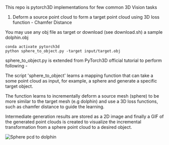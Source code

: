 This repo is pytorch3D implementations for few common 3D Vision tasks

1. Deform a source point cloud  to form a target point cloud using 3D loss function - Chamfer Distance

You may use any obj file as target or download (see download.sh) a sample dolphin.obj

```
conda activate pytorch3d
python sphere_to_object.py -target input/target.obj
```

sphere_to_object.py is extended from PyTorch3D official tutorial to perform following -

The script 'sphere_to_object' learns a mapping function that can take a some point cloud as input, for example, a sphere and generate a specific target object.

The function learns to incrementally deform a source mesh (sphere) to be more similar to the target mesh (e.g dolphin) and use  a 3D loss functions, such as 
chamfer distance to guide the learning.

Intermediate generation results are stored as a 2D image and finally a GIF of the generated point clouds is created to visualize the incremental transformation from a sphere point cloud to a desired object.


 ![ Sphere pcd to dolphin](generated.gif) 
